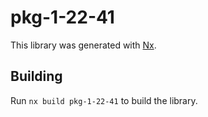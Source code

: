# pkg-1-22-41

This library was generated with [Nx](https://nx.dev).

## Building

Run `nx build pkg-1-22-41` to build the library.
